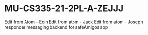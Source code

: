 # MU-CS335-21-2PL-A-ZEJJJ
Edit from Atom - Eoin
Edit from atom - Jack
Edit from atom - Joseph
responder messaging backend for safeAmigos app
